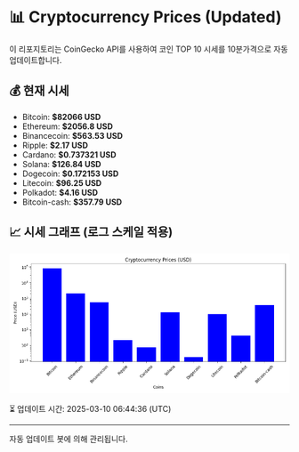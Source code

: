 
# 📊 Cryptocurrency Prices (Updated)

이 리포지토리는 CoinGecko API를 사용하여 코인 TOP 10 시세를 10분가격으로 자동 업데이트합니다.

## 💰 현재 시세
- Bitcoin: **$82066 USD**
- Ethereum: **$2056.8 USD**
- Binancecoin: **$563.53 USD**
- Ripple: **$2.17 USD**
- Cardano: **$0.737321 USD**
- Solana: **$126.84 USD**
- Dogecoin: **$0.172153 USD**
- Litecoin: **$96.25 USD**
- Polkadot: **$4.16 USD**
- Bitcoin-cash: **$357.79 USD**

## 📈 시세 그래프 (로그 스케일 적용)
![Crypto Prices](crypto_prices.png)

⏳ 업데이트 시간: 2025-03-10 06:44:36 (UTC)

---
자동 업데이트 봇에 의해 관리됩니다.
